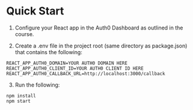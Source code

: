 # Quick Start

1. Configure your React app in the Auth0 Dashboard as outlined in the course.

2. Create a .env file in the project root (same directory as package.json) that contains the following:

```
REACT_APP_AUTH0_DOMAIN=YOUR AUTH0 DOMAIN HERE
REACT_APP_AUTH0_CLIENT_ID=YOUR AUTH0 CLIENT ID HERE
REACT_APP_AUTH0_CALLBACK_URL=http://localhost:3000/callback
```

3. Run the following:

```
npm install
npm start
```
